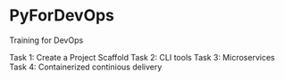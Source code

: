 # PyForDevOps
Training for DevOps

Task 1: Create a Project Scaffold
Task 2: CLI tools
Task 3: Microservices
Task 4: Containerized continious delivery

